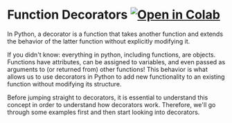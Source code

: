 # Function Decorators   <a href="https://colab.research.google.com/github/Ahmad-Zaki/Python-Notes/blob/main/Function%20Decorators/function-decorators.ipynb"><img src="https://colab.research.google.com/assets/colab-badge.svg" alt="Open in Colab" title="Open and Execute in Google Colaboratory"></a>

In Python, a decorator is a function that takes another function and extends the behavior of the latter function without explicitly modifying it.

If you didn't know: everything in python, including functions, are objects. Functions have attributes, can be assigned to variables, and even passed as arguments to (or returned from) other functions! This behavior is what allows us to use decorators in Python to add new functionality to an existing function without modifying its structure.

Before jumping straight to decorators, it is essential to understand this concept in order to understand how decorators work. Therefore, we'll go through some examples first and then start looking into decorators.